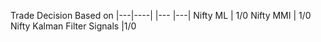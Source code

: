 Trade Decision Based on 
|---|----|
|--- |---|
Nifty ML | 1/0
Nifty MMI | 1/0
Nifty Kalman Filter Signals |1/0

